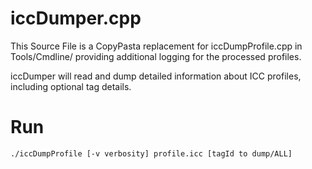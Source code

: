 # iccDumper.cpp
This Source File is a CopyPasta replacement for iccDumpProfile.cpp in Tools/Cmdline/ providing additional logging for the processed profiles.

iccDumper will read and dump detailed information about ICC profiles, including optional tag details.

# Run
```
./iccDumpProfile [-v verbosity] profile.icc [tagId to dump/ALL]
```
